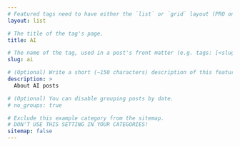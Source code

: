 ```yaml
---
# Featured tags need to have either the `list` or `grid` layout (PRO only).
layout: list

# The title of the tag's page.
title: AI

# The name of the tag, used in a post's front matter (e.g. tags: [<slug>]).
slug: ai

# (Optional) Write a short (~150 characters) description of this featured tag.
description: >
  About AI posts

# (Optional) You can disable grouping posts by date.
# no_groups: true

# Exclude this example category from the sitemap.
# DON'T USE THIS SETTING IN YOUR CATEGORIES!
sitemap: false
---
```

